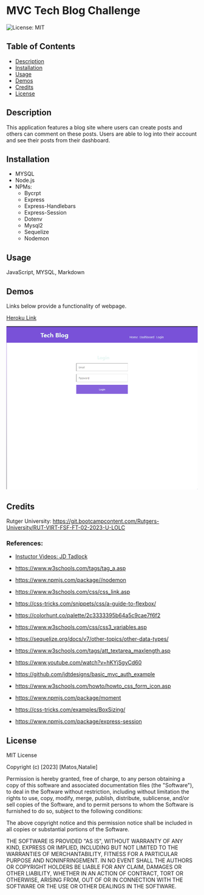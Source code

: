 # MVC Tech Blog Challenge
![License: MIT](https://img.shields.io/badge/License-MIT-pink.svg)

## Table of Contents
* [Description](#description)
* [Installation](#installation)
* [Usage](#usage)
* [Demos](#demos)
* [Credits](#credits)
* [License](#license)

## Description

This application features a blog site where users can create posts and others can comment on these posts. Users are able to log into their account and see their posts from their dashboard. 

## Installation

- MYSQL
- Node.js
- NPMs:
    - Bycrpt
    - Express
    - Express-Handlebars
    - Express-Session
    - Dotenv
    - Mysql2
    - Sequelize
    - Nodemon


## Usage

JavaScript, MYSQL, Markdown

## Demos

Links below provide a functionality of webpage.

[Heroku Link](https://git.heroku.com/mvc-tech-blog-nm.git)

![](public/images/MVC_login.png)

## Credits

Rutger University: https://git.bootcampcontent.com/Rutgers-University/RUT-VIRT-FSF-FT-02-2023-U-LOLC

### References:

- [Instuctor Videos: JD Tadlock](https://gist.github.com/jdtdesigns/9cfe05400063902e46aa5f6faabff0ca)

- https://www.w3schools.com/tags/tag_a.asp
- https://www.npmjs.com/package//nodemon
- https://www.w3schools.com/css/css_link.asp
- https://css-tricks.com/snippets/css/a-guide-to-flexbox/
- https://colorhunt.co/palette/2c3333395b64a5c9cae7f6f2
- https://www.w3schools.com/css/css3_variables.asp
- https://sequelize.org/docs/v7/other-topics/other-data-types/
- https://www.w3schools.com/tags/att_textarea_maxlength.asp
- https://www.youtube.com/watch?v=hKYjSgyCd60
- https://github.com/jdtdesigns/basic_mvc_auth_example
- https://www.w3schools.com/howto/howto_css_form_icon.asp
- https://www.npmjs.com/package/moment
- https://css-tricks.com/examples/BoxSizing/
- https://www.npmjs.com/package/express-session


## License

MIT License

Copyright (c) [2023] [Matos,Natalie]

Permission is hereby granted, free of charge, to any person obtaining a copy
of this software and associated documentation files (the "Software"), to deal
in the Software without restriction, including without limitation the rights
to use, copy, modify, merge, publish, distribute, sublicense, and/or sell
copies of the Software, and to permit persons to whom the Software is
furnished to do so, subject to the following conditions:

The above copyright notice and this permission notice shall be included in all
copies or substantial portions of the Software.

THE SOFTWARE IS PROVIDED "AS IS", WITHOUT WARRANTY OF ANY KIND, EXPRESS OR
IMPLIED, INCLUDING BUT NOT LIMITED TO THE WARRANTIES OF MERCHANTABILITY,
FITNESS FOR A PARTICULAR PURPOSE AND NONINFRINGEMENT. IN NO EVENT SHALL THE
AUTHORS OR COPYRIGHT HOLDERS BE LIABLE FOR ANY CLAIM, DAMAGES OR OTHER
LIABILITY, WHETHER IN AN ACTION OF CONTRACT, TORT OR OTHERWISE, ARISING FROM,
OUT OF OR IN CONNECTION WITH THE SOFTWARE OR THE USE OR OTHER DEALINGS IN THE
SOFTWARE.
